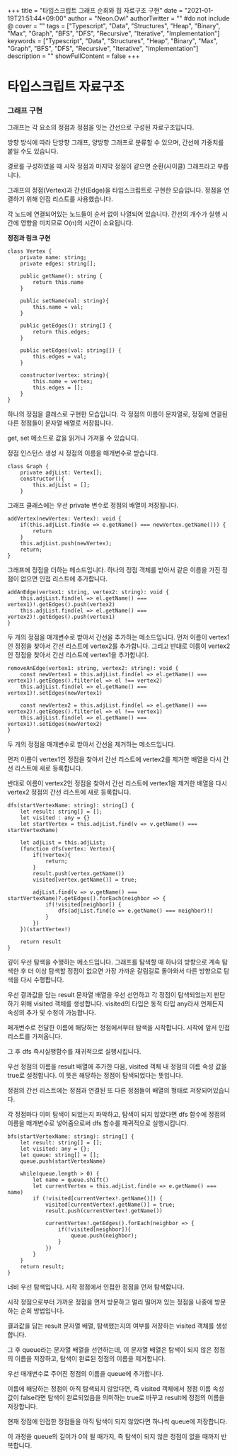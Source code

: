 +++
title = "타입스크립트 그래프 순회와 힙 자료구조 구현"
date = "2021-01-19T21:51:44+09:00"
author = "Neon.Owl"
authorTwitter = "" #do not include @
cover = ""
tags = ["Typescript", "Data", "Structures", "Heap", "Binary", "Max", "Graph", "BFS", "DFS", "Recursive", "Iterative", "Implementation"]
keywords = ["Typescript", "Data", "Structures", "Heap", "Binary", "Max", "Graph", "BFS", "DFS", "Recursive", "Iterative", "Implementation"]
description = ""
showFullContent = false
+++

# 타입스크립트 자료구조

### 그래프 구현

그래프는 각 요소의 정점과 정점을 잇는 간선으로 구성된 자료구조입니다.

방향 방식에 따라 단방향 그래프, 양방향 그래프로 분류할 수 있으며, 간선에 가중치를 붙일 수도 있습니다.

경로를 구성하였을 때 시작 정점과 마지막 정점이 같으면 순환(사이클) 그래프라고 부릅니다.

그래프의 정점(Vertex)과 간선(Edge)을 타입스크립트로 구현한 모습입니다. 정점을 연결하기 위해 인접 리스트를 사용했습니다.

각 노드에 연결되어있는 노드들이 순서 없이 나열되어 있습니다. 간선의 개수가 실행 시간에 영향을 미치므로 O(n)의 시간이 소요됩니다.

**정점과 링크 구현**

```TS
class Vertex {
    private name: string;
    private edges: string[];

    public getName(): string {
        return this.name
    }

    public setName(val: string){
        this.name = val;
    }

    public getEdges(): string[] {
        return this.edges;
    }

    public setEdges(val: string[]) {
        this.edges = val;
    }

    constructor(vertex: string){
        this.name = vertex;
        this.edges = [];
    }
}
```

하나의 정점을 클래스로 구현한 모습입니다. 각 정점의 이름이 문자열로, 정점에 연결된 다른 정점들이 문자열 배열로 저장됩니다.

get, set 메소드로 값을 읽거나 가져올 수 있습니다.

정점 인스턴스 생성 시 정점의 이름을 매개변수로 받습니다.

```TS
class Graph {
    private adjList: Vertex[];
    constructor(){
        this.adjList = [];
    }
```

그래프 클래스에는 우선 private 변수로 정점의 배열이 저장됩니다.

```TS
addVertex(newVertex: Vertex): void {
    if(this.adjList.find(e => e.getName() === newVertex.getName())) {
        return
    }
    this.adjList.push(newVertex);
    return;
}
```

그래프에 정점을 더하는 메소드입니다. 하나의 정점 객체를 받아서 같은 이름을 가진 정점이 없으면 인접 리스트에 추가합니다.

```TS
addAnEdge(vertex1: string, vertex2: string): void {
    this.adjList.find(el => el.getName() === vertex1)!.getEdges().push(vertex2)
    this.adjList.find(el => el.getName() === vertex2)!.getEdges().push(vertex1)
}
```

두 개의 정점을 매개변수로 받아서 간선을 추가하는 메소드입니다.
먼저 이름이 vertex1인 정점을 찾아서 간선 리스트에 vertex2를 추가합니다.
그리고 반대로 이름이 vertex2인 정점을 찾아서 간선 리스트에 vertex1을 추가합니다.

```TS
removeAnEdge(vertex1: string, vertex2: string): void {
    const newVertex1 = this.adjList.find(el => el.getName() === vertex1)!.getEdges().filter(el => el !== vertex2)
    this.adjList.find(el => el.getName() === vertex1)!.setEdges(newVertex1)

    const newVertex2 = this.adjList.find(el => el.getName() === vertex2)!.getEdges().filter(el => el !== vertex1)
    this.adjList.find(el => el.getName() === vertex1)!.setEdges(newVertex2)
}
```

두 개의 정점을 매개변수로 받아서 간선을 제거하는 메소드입니다.

먼저 이름이 vertex1인 정점을 찾아서 간선 리스트에 vertex2를 제거한 배열을 다시 간선 리스트에 새로 등록합니다.

반대로 이름이 vertex2인 정점을 찾아서 간선 리스트에 vertex1을 제거한 배열을 다시 vertex2 정점의 간선 리스트에 새로 등록합니다.

```TS
dfs(startVertexName: string): string[] {
    let result: string[] = [];
    let visited : any = {}
    let startVertex = this.adjList.find(v => v.getName() === startVertexName)

    let adjList = this.adjList;
    (function dfs(vertex: Vertex){
        if(!vertex){
            return;
        }
        result.push(vertex.getName())
        visited[vertex.getName()] = true;

        adjList.find(v => v.getName() === startVertexName)?.getEdges().forEach(neighbor => {
            if(!visited[neighbor]) {
                dfs(adjList.find(e => e.getName() === neighbor)!)
            }
        })
    })(startVertex!)

    return result
}
```

깊이 우선 탐색을 수행하는 메소드입니다. 그래프를 탐색할 때 하나의 방향으로 계속 탐색한 후 더 이상 탐색할 정점이 없으면 가장 가까운 갈림길로 돌아와서 다른 방향으로 탐색을 다시 수행합니다.

우선 결과값을 담는 result 문자열 배열을 우선 선언하고 각 정점이 탐색되었는지 판단하기 위해 visited 객체를 생성합니다. visited의 타입은 동적 타입 any라서 언제든지 속성의 추가 및 수정이 가능합니다.

매개변수로 전달한 이름에 해당하는 정점에서부터 탐색을 시작합니다. 시작에 앞서 인접 리스트를 가져옵니다.

그 후 dfs 즉시실행함수를 재귀적으로 실행시킵니다.

우선 정점의 이름을 result 배열에 추가한 다음, visited 객체 내 정점의 이름 속성 값을 true로 설정합니다. 이 뜻은 해당하는 정점이 탐색되었다는 뜻입니다.

정점의 간선 리스트에는 정점과 연결된 또 다른 정점들이 배열의 형태로 저장되어있습니다.

각 정점마다 이미 탐색이 되었는지 파악하고, 탐색이 되지 않았다면 dfs 함수에 정점의 이름을 매개변수로 넣어줌으로써 dfs 함수를 재귀적으로 실행시킵니다.

```TS
bfs(startVertexName: string): string[] {
    let result: string[] = [];
    let visited: any = {};
    let queue: string[] = [];
    queue.push(startVertexName)

    while(queue.length > 0) {
        let name = queue.shift()
        let currentVertex = this.adjList.find(e => e.getName() === name)
        if (!visited[currentVertex!.getName()]) {
            visited[currentVertex!.getName()] = true;
            result.push(currentVertex!.getName())

            currentVertex!.getEdges().forEach(neighbor => {
                if(!visited[neighbor]){
                    queue.push(neighbor);
                }
            })
        }
    }
    return result;
}
```

너비 우선 탐색입니다. 시작 정점에서 인접한 정점을 먼저 탐색합니다.

시작 정점으로부터 가까운 정점을 먼저 방문하고 멀리 떨어져 있는 정점을 나중에 방문하는 순회 방법입니다.

결과값을 담는 result 문자열 배열, 탐색했는지의 여부를 저장하는 visited 객체를 생성합니다.

그 후 queue라는 문자열 배열을 선언하는데, 이 문자열 배열은 탐색이 되지 않은 정점의 이름을 저장하고, 탐색이 완료된 정점의 이름을 제거합니다.

우선 매개변수로 주어진 정점의 이름을 queue에 추가합니다.

이름에 해당하는 정점이 아직 탐색되지 않았다면, 즉 visited 객체에서 정점 이름 속성 값이 false라면 탐색이 완료되었음을 의미하는 true로 바꾸고 result에 정점의 이름을 저장합니다.

현재 정점에 인접한 정점들을 아직 탐색이 되지 않았다면 하나씩 queue에 저장합니다.

이 과정을 queue의 길이가 0이 될 때가지, 즉 탐색이 되지 않은 정점이 없을 때까지 반복합니다.
